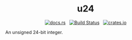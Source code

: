 <h1 align="center">u24</h1>
<p align="center">
  <a href="https://docs.rs/u24"><img alt="docs.rs" src="https://img.shields.io/docsrs/u24"></a>
  &nbsp;
  <a href="https://github.com/orbitinghail/u24/actions"><img alt="Build Status" src="https://img.shields.io/github/actions/workflow/status/orbitinghail/u24/ci.yml"></a>
  &nbsp;
  <a href="https://crates.io/crates/u24"><img alt="crates.io" src="https://img.shields.io/crates/v/u24.svg"></a>
</p>

An unsigned 24-bit integer.
